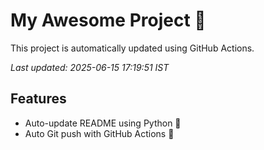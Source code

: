 # My Awesome Project 🚀

This project is automatically updated using GitHub Actions.

_Last updated: 2025-06-15 17:19:51 IST_

## Features
- Auto-update README using Python 🐍
- Auto Git push with GitHub Actions 🤖
